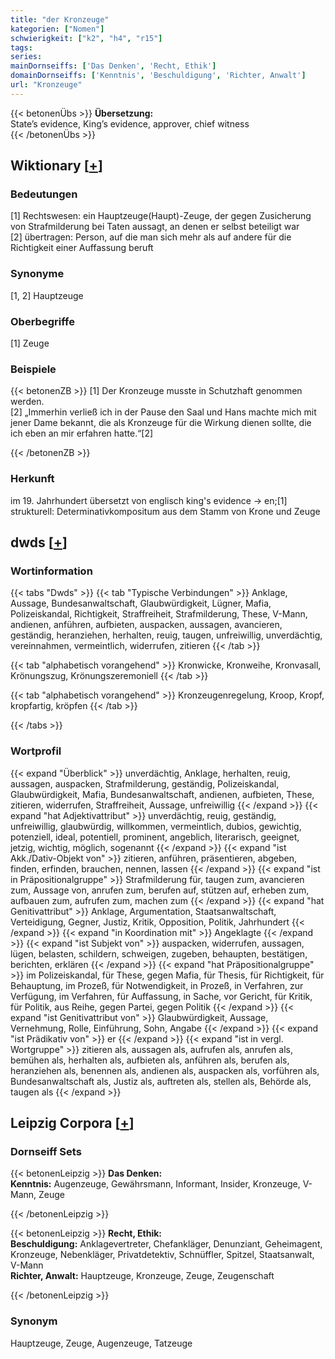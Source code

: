 ```yaml
---
title: "der Kronzeuge"
kategorien: ["Nomen"]
schwierigkeit: ["k2", "h4", "r15"]
tags:
series:
mainDornseiffs: ['Das Denken', 'Recht, Ethik']
domainDornseiffs: ['Kenntnis', 'Beschuldigung', 'Richter, Anwalt']
url: "Kronzeuge"
---
```


{{< betonenÜbs >}}
**Übersetzung:**  
State’s evidence, King’s  evidence, approver, chief  witness  
{{< /betonenÜbs >}}

## Wiktionary [[+](https://de.wiktionary.org/wiki/Kronzeuge)]

### Bedeutungen
[1] Rechtswesen: ein Hauptzeuge(Haupt)-Zeuge, der gegen Zusicherung von Strafmilderung bei Taten aussagt, an denen er selbst beteiligt war  
[2] übertragen: Person, auf die man sich mehr als auf andere für die Richtigkeit einer Auffassung beruft  

### Synonyme
[1, 2] Hauptzeuge  

### Oberbegriffe
[1] Zeuge  

### Beispiele
{{< betonenZB >}}
[1] Der Kronzeuge musste in Schutzhaft genommen werden.  
[2] „Immerhin verließ ich in der Pause den Saal und Hans machte mich mit jener Dame bekannt, die als Kronzeuge für die Wirkung dienen sollte, die ich eben an mir erfahren hatte.“[2]  

{{< /betonenZB >}}
### Herkunft
im 19. Jahrhundert übersetzt von englisch king's evidence → en;[1] strukturell: Determinativkompositum aus dem Stamm von Krone und Zeuge  



## dwds [[+](https://www.dwds.de/wb/Kronzeuge)]

### Wortinformation
{{< tabs "Dwds" >}}
{{< tab "Typische Verbindungen" >}}
Anklage, Aussage, Bundesanwaltschaft, Glaubwürdigkeit, Lügner, Mafia, Polizeiskandal, Richtigkeit, Straffreiheit, Strafmilderung, These, V-Mann, andienen, anführen, aufbieten, auspacken, aussagen, avancieren, geständig, heranziehen, herhalten, reuig, taugen, unfreiwillig, unverdächtig, vereinnahmen, vermeintlich, widerrufen, zitieren
{{< /tab >}}

{{< tab "alphabetisch vorangehend" >}}
Kronwicke, Kronweihe, Kronvasall, Krönungszug, Krönungszeremoniell
{{< /tab >}}

{{< tab "alphabetisch vorangehend" >}}
Kronzeugenregelung, Kroop, Kropf, kropfartig, kröpfen
{{< /tab >}}

{{< /tabs >}}

### Wortprofil
{{< expand "Überblick" >}} unverdächtig, Anklage, herhalten, reuig, aussagen, auspacken, Strafmilderung, geständig, Polizeiskandal, Glaubwürdigkeit, Mafia, Bundesanwaltschaft, andienen, aufbieten, These, zitieren, widerrufen, Straffreiheit, Aussage, unfreiwillig {{< /expand >}}
{{< expand "hat Adjektivattribut" >}} unverdächtig, reuig, geständig, unfreiwillig, glaubwürdig, willkommen, vermeintlich, dubios, gewichtig, potenziell, ideal, potentiell, prominent, angeblich, literarisch, geeignet, jetzig, wichtig, möglich, sogenannt {{< /expand >}}
{{< expand "ist Akk./Dativ-Objekt von" >}} zitieren, anführen, präsentieren, abgeben, finden, erfinden, brauchen, nennen, lassen {{< /expand >}}
{{< expand "ist in Präpositionalgruppe" >}} Strafmilderung für, taugen zum, avancieren zum, Aussage von, anrufen zum, berufen auf, stützen auf, erheben zum, aufbauen zum, aufrufen zum, machen zum {{< /expand >}}
{{< expand "hat Genitivattribut" >}} Anklage, Argumentation, Staatsanwaltschaft, Verteidigung, Gegner, Justiz, Kritik, Opposition, Politik, Jahrhundert {{< /expand >}}
{{< expand "in Koordination mit" >}} Angeklagte {{< /expand >}}
{{< expand "ist Subjekt von" >}} auspacken, widerrufen, aussagen, lügen, belasten, schildern, schweigen, zugeben, behaupten, bestätigen, berichten, erklären {{< /expand >}}
{{< expand "hat Präpositionalgruppe" >}} im Polizeiskandal, für These, gegen Mafia, für Thesis, für Richtigkeit, für Behauptung, im Prozeß, für Notwendigkeit, in Prozeß, in Verfahren, zur Verfügung, im Verfahren, für Auffassung, in Sache, vor Gericht, für Kritik, für Politik, aus Reihe, gegen Partei, gegen Politik {{< /expand >}}
{{< expand "ist Genitivattribut von" >}} Glaubwürdigkeit, Aussage, Vernehmung, Rolle, Einführung, Sohn, Angabe {{< /expand >}}
{{< expand "ist Prädikativ von" >}} er {{< /expand >}}
{{< expand "ist in vergl. Wortgruppe" >}} zitieren als, aussagen als, aufrufen als, anrufen als, bemühen als, herhalten als, aufbieten als, anführen als, berufen als, heranziehen als, benennen als, andienen als, auspacken als, vorführen als, Bundesanwaltschaft als, Justiz als, auftreten als, stellen als, Behörde als, taugen als {{< /expand >}}

## Leipzig Corpora [[+](https://corpora.uni-leipzig.de/en/res?word=Kronzeuge&corpusId=deu_newscrawl-public_2018)]

### Dornseiff Sets
{{< betonenLeipzig >}}
**Das Denken:**  
**Kenntnis:** Augenzeuge, Gewährsmann, Informant, Insider, Kronzeuge, V-Mann, Zeuge  

{{< /betonenLeipzig >}}


{{< betonenLeipzig >}}
**Recht, Ethik:**  
**Beschuldigung:** Anklagevertreter, Chefankläger, Denunziant, Geheimagent, Kronzeuge, Nebenkläger, Privatdetektiv, Schnüffler, Spitzel, Staatsanwalt, V-Mann  
**Richter, Anwalt:** Hauptzeuge, Kronzeuge, Zeuge, Zeugenschaft  

{{< /betonenLeipzig >}}

### Synonym
Hauptzeuge, Zeuge, Augenzeuge, Tatzeuge

